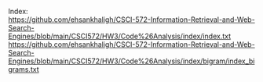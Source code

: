 Index: <br>
https://github.com/ehsankhaligh/CSCI-572-Information-Retrieval-and-Web-Search-Engines/blob/main/CSCI572/HW3/Code%26Analysis/index/index.txt <br>
https://github.com/ehsankhaligh/CSCI-572-Information-Retrieval-and-Web-Search-Engines/blob/main/CSCI572/HW3/Code%26Analysis/index/bigram/index_bigrams.txt
